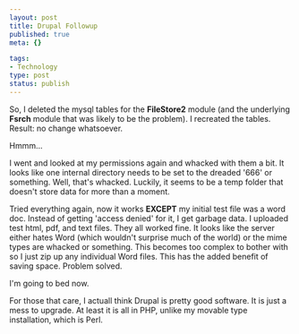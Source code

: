 ```yaml
--- 
layout: post
title: Drupal Followup
published: true
meta: {}

tags: 
- Technology
type: post
status: publish
---
```

So, I deleted the mysql tables for the <b>FileStore2</b> module (and the underlying <b>Fsrch</b> module that was likely to be the problem). I recreated the tables. Result: no change whatsoever.

Hmmm...

I went and looked at my permissions again and whacked with them a bit. It looks like one internal directory needs to be set to the dreaded '666' or something. Well, that's whacked. Luckily, it seems to be a temp folder that doesn't store data for more than a moment.

Tried everything again, now it works <b>EXCEPT</b> my initial test file was a word doc. Instead of getting 'access denied' for it, I get garbage data. I uploaded test html, pdf, and text files. They all worked fine. It looks like the server either hates Word (which wouldn't surprise much of the world) or the mime types are whacked or something. This becomes too complex to bother with so I just zip up any individual Word files. This has the added benefit of saving space. Problem solved.

I'm going to bed now.

For those that care, I actuall think Drupal is pretty good software. It is just a mess to upgrade. At least it is all in PHP, unlike my movable type installation, which is Perl.
